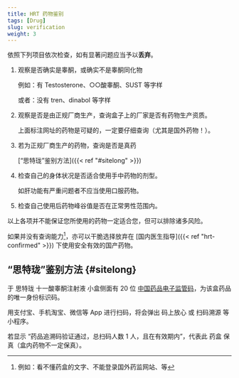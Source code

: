 ```yaml
---
title: HRT 药物鉴别
tags: [Drug]
slug: verification
weight: 3
---
```


依照下列项目依次检查，如有显著问题应当予以**丢弃**。

1. 观察是否确实是睾酮，或确实不是睾酮同化物

   例如：有 Testosterone、&#x25CB;&#x25CB;酸睾酮、SUST 等字样

   或者：没有 tren、dinabol 等字样

1. 观察是否是由正规厂商生产，查询盒子上的厂家是否有药物生产资质。

   上面标注网址的药物是可疑的，一定要仔细查询（尤其是国外药物！）。

1. 若为正规厂商生产的药物，查询是否是真药

   [“思特珑”鉴别方法]({{< ref "#sitelong" >}})

1. 检查自己的身体状况是否适合使用手中药物的剂型。

   如肝功能有严重问题者不应当使用口服药物。

1. 检查自己使用后药物峰谷值是否在正常男性范围内。

以上各项并不能保证您所使用的药物一定适合您，但可以排除诸多风险。

如果并没有查询能力[^2]，亦可以干脆选择放弃在 [国内医生指导]({{< ref "hrt-confirmed" >}}) 下使用安全有效的国产药物。

[^2]: 例如：看不懂药盒的文字、不能登录国外药监网站、等

## “思特珑”鉴别方法 {#sitelong}

于 思特珑 十一酸睾酮注射液 小盒侧面有 20 位 [中国药品电子监管码](https://www.mashangfangxin.com)，为该盒药品的唯一身份标识码。

用支付宝、手机淘宝、微信等 App 进行扫码，将会弹出 码上放心 或 扫码溯源 等 小程序。

若显示 “药品追溯码验证通过，总扫码人数 1 人，且在有效期内”，代表此 药盒 保真（盒内药物不一定保真）。

